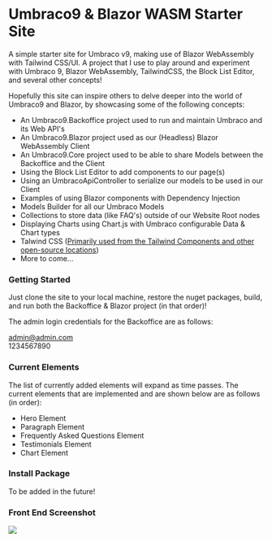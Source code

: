 # Umbraco9 & Blazor WASM Starter Site
A simple starter site for Umbraco v9, making use of Blazor WebAssembly with Tailwind CSS/UI. 
A project that I use to play around and experiment with Umbraco 9, Blazor WebAssembly, TailwindCSS, the Block List Editor, and several other concepts!

Hopefully this site can inspire others to delve deeper into the world of Umbraco9 and Blazor, by showcasing some of the following concepts:

- An Umbraco9.Backoffice project used to run and maintain Umbraco and its Web API's
- An Umbraco9.Blazor project used as our (Headless) Blazor WebAssembly Client
- An Umbraco9.Core project used to be able to share Models between the Backoffice and the Client
- Using the Block List Editor to add components to our page(s)
- Using an UmbracoApiController to serialize our models to be used in our Client
- Examples of using Blazor components with Dependency Injection
- Models Builder for all our Umbraco Models
- Collections to store data (like FAQ's) outside of our Website Root nodes
- Displaying Charts using Chart.js with Umbraco configurable Data & Chart types 
- Talwind CSS ([Primarily used from the Tailwind Components and other open-source locations](https://tailwindcomponents.com/)) 
- More to come...

### Getting Started

Just clone the site to your local machine, restore the nuget packages, build, and run both the Backoffice & Blazor project (in that order)! 

The admin login credentials for the Backoffice are as follows:

admin@admin.com  
1234567890

### Current Elements

The list of currently added elements will expand as time passes. The current elements that are implemented and are shown below are as follows (in order): 

- Hero Element
- Paragraph Element
- Frequently Asked Questions Element
- Testimonials Element
- Chart Element

### Install Package
To be added in the future!

### Front End Screenshot
![](https://i.imgur.com/Wvf5c8U.png)
